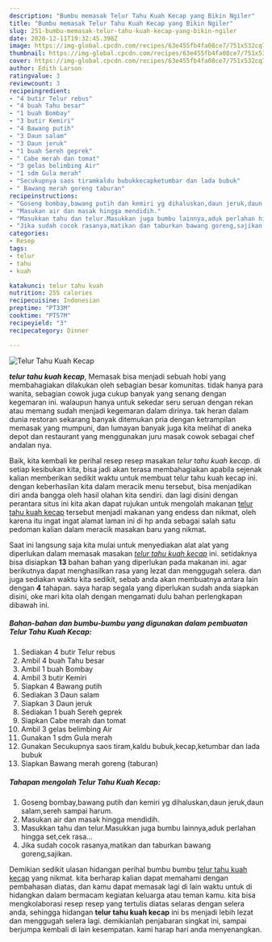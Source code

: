 ```yaml
---
description: "Bumbu memasak Telur Tahu Kuah Kecap yang Bikin Ngiler"
title: "Bumbu memasak Telur Tahu Kuah Kecap yang Bikin Ngiler"
slug: 251-bumbu-memasak-telur-tahu-kuah-kecap-yang-bikin-ngiler
date: 2020-12-11T19:32:45.398Z
image: https://img-global.cpcdn.com/recipes/63e455fb4fa08ce7/751x532cq70/telur-tahu-kuah-kecap-foto-resep-utama.jpg
thumbnail: https://img-global.cpcdn.com/recipes/63e455fb4fa08ce7/751x532cq70/telur-tahu-kuah-kecap-foto-resep-utama.jpg
cover: https://img-global.cpcdn.com/recipes/63e455fb4fa08ce7/751x532cq70/telur-tahu-kuah-kecap-foto-resep-utama.jpg
author: Edith Larson
ratingvalue: 3
reviewcount: 3
recipeingredient:
- "4 butir Telur rebus"
- "4 buah Tahu besar"
- "1 buah Bombay"
- "3 butir Kemiri"
- "4 Bawang putih"
- "3 Daun salam"
- "3 Daun jeruk"
- "1 buah Sereh geprek"
- " Cabe merah dan tomat"
- "3 gelas belimbing Air"
- "1 sdm Gula merah"
- "Secukupnya saos tiramkaldu bubukkecapketumbar dan lada bubuk"
- " Bawang merah goreng taburan"
recipeinstructions:
- "Goseng bombay,bawang putih dan kemiri yg dihaluskan,daun jeruk,daun salam,sereh sampai harum."
- "Masukan air dan masak hingga mendidih."
- "Masukkan tahu dan telur.Masukkan juga bumbu lainnya,aduk perlahan hingga set,cek rasa..."
- "Jika sudah cocok rasanya,matikan dan taburkan bawang goreng,sajikan."
categories:
- Resep
tags:
- telur
- tahu
- kuah

katakunci: telur tahu kuah 
nutrition: 255 calories
recipecuisine: Indonesian
preptime: "PT33M"
cooktime: "PT57M"
recipeyield: "3"
recipecategory: Dinner

---
```



![Telur Tahu Kuah Kecap](https://img-global.cpcdn.com/recipes/63e455fb4fa08ce7/751x532cq70/telur-tahu-kuah-kecap-foto-resep-utama.jpg)

<b><i>telur tahu kuah kecap</i></b>, Memasak bisa menjadi sebuah hobi yang membahagiakan dilakukan oleh sebagian besar komunitas. tidak hanya para wanita, sebagian cowok juga cukup banyak yang senang dengan kegemaran ini. walaupun hanya untuk sekedar seru seruan dengan rekan atau memang sudah menjadi kegemaran dalam dirinya. tak heran dalam dunia restoran sekarang banyak ditemukan pria dengan ketrampilan memasak yang mumpuni, dan lumayan banyak juga kita melihat di aneka depot dan restaurant yang menggunakan juru masak cowok sebagai chef andalan nya.

Baik, kita kembali ke perihal resep resep masakan <i>telur tahu kuah kecap</i>. di setiap kesibukan kita, bisa jadi akan terasa membahagiakan apabila sejenak kalian memberikan sedikit waktu untuk membuat telur tahu kuah kecap ini. dengan keberhasilan kita dalam meracik menu tersebut, bisa menjadikan diri anda bangga oleh hasil olahan kita sendiri. dan lagi disini dengan perantara situs ini kita akan dapat rujukan untuk mengolah makanan <u>telur tahu kuah kecap</u> tersebut menjadi makanan yang endess dan nikmat, oleh karena itu ingat ingat alamat laman ini di hp anda sebagai salah satu pedoman kalian dalam meracik masakan baru yang nikmat.




Saat ini langsung saja kita mulai untuk menyediakan alat alat yang diperlukan dalam memasak masakan <u><i>telur tahu kuah kecap</i></u> ini. setidaknya bisa disiapkan <b>13</b> bahan bahan yang diperlukan pada makanan ini. agar berikutnya dapat menghasilkan rasa yang lezat dan menggugah selera. dan juga sediakan waktu kita sedikit, sebab anda akan membuatnya antara lain dengan <b>4</b> tahapan. saya harap segala yang diperlukan sudah anda siapkan disini, oke mari kita olah dengan mengamati dulu bahan perlengkapan dibawah ini.

<!--inarticleads1-->

##### Bahan-bahan dan bumbu-bumbu yang digunakan dalam pembuatan Telur Tahu Kuah Kecap:

1. Sediakan 4 butir Telur rebus
1. Ambil 4 buah Tahu besar
1. Ambil 1 buah Bombay
1. Ambil 3 butir Kemiri
1. Siapkan 4 Bawang putih
1. Sediakan 3 Daun salam
1. Siapkan 3 Daun jeruk
1. Sediakan 1 buah Sereh geprek
1. Siapkan  Cabe merah dan tomat
1. Ambil 3 gelas belimbing Air
1. Gunakan 1 sdm Gula merah
1. Gunakan Secukupnya saos tiram,kaldu bubuk,kecap,ketumbar dan lada bubuk
1. Siapkan  Bawang merah goreng (taburan)




<!--inarticleads2-->

##### Tahapan mengolah Telur Tahu Kuah Kecap:

1. Goseng bombay,bawang putih dan kemiri yg dihaluskan,daun jeruk,daun salam,sereh sampai harum.
1. Masukan air dan masak hingga mendidih.
1. Masukkan tahu dan telur.Masukkan juga bumbu lainnya,aduk perlahan hingga set,cek rasa...
1. Jika sudah cocok rasanya,matikan dan taburkan bawang goreng,sajikan.




Demikian sedikit ulasan hidangan perihal bumbu bumbu <u>telur tahu kuah kecap</u> yang nikmat. kita berharap kalian dapat memahami dengan pembahasan diatas, dan kamu dapat memasak lagi di lain waktu untuk di hidangkan dalam bermacam kegiatan keluarga atau teman kamu. kita bisa mengkolaborasi resep resep yang tertulis diatas selaras dengan selera anda, sehingga hidangan <b>telur tahu kuah kecap</b> ini bs menjadi lebih lezat dan menggugah selera lagi. demikianlah penjabaran singkat ini, sampai berjumpa kembali di lain kesempatan. kami harap hari anda menyenangkan.
